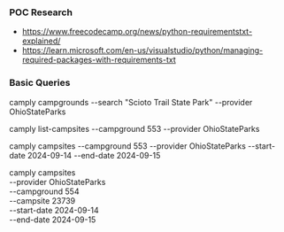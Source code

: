 ### POC Research
- https://www.freecodecamp.org/news/python-requirementstxt-explained/
- https://learn.microsoft.com/en-us/visualstudio/python/managing-required-packages-with-requirements-txt


### Basic Queries

camply campgrounds --search "Scioto Trail State Park" --provider OhioStateParks

camply list-campsites --campground 553 --provider OhioStateParks

camply campsites --campground 553 --provider OhioStateParks --start-date 2024-09-14 --end-date 2024-09-15

camply campsites \
  --provider OhioStateParks \
  --campground 554 \
  --campsite 23739 \
  --start-date 2024-09-14 \
  --end-date 2024-09-15